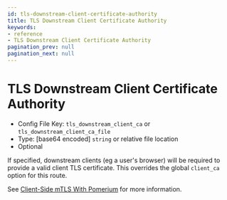 ```yaml
---
id: tls-downstream-client-certificate-authority
title: TLS Downstream Client Certificate Authority
keywords:
- reference
- TLS Downstream Client Certificate Authority
pagination_prev: null
pagination_next: null
---
```



# TLS Downstream Client Certificate Authority
- Config File Key: `tls_downstream_client_ca` or `tls_downstream_client_ca_file`
- Type: [base64 encoded] `string` or relative file location
- Optional

If specified, downstream clients (eg a user's browser) will be required to provide a valid client TLS
certificate. This overrides the global `client_ca` option for this route.

See [Client-Side mTLS With Pomerium](/guides/mtls) for more information.

